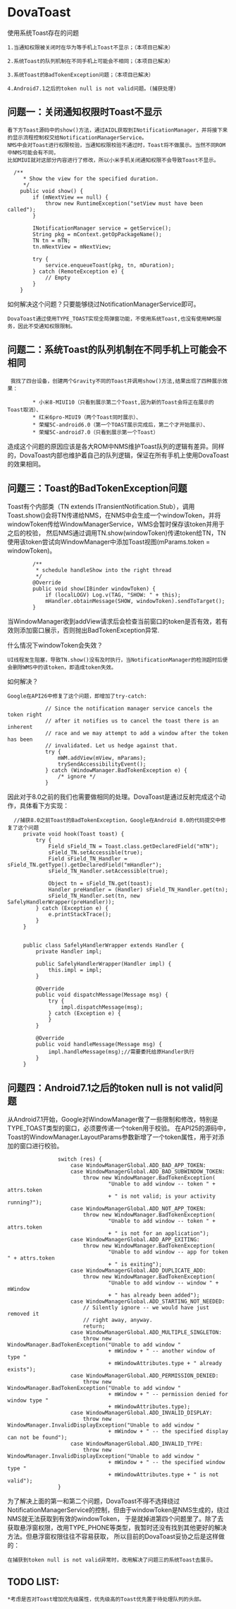 # DovaToast

使用系统Toast存在的问题

    1.当通知权限被关闭时在华为等手机上Toast不显示；（本项目已解决）

    2.系统Toast的队列机制在不同手机上可能会不相同；（本项目已解决）

    3.系统Toast的BadTokenException问题；（本项目已解决）

    4.Android7.1之后的token null is not valid问题。(捕获处理)

## 问题一：关闭通知权限时Toast不显示

    看下方Toast源码中的show()方法，通过AIDL获取到INotificationManager，并将接下来的显示流程控制权交给NotificationManagerService。
    NMS中会对Toast进行权限校验，当通知权限校验不通过时，Toast将不做展示。当然不同ROM中NMS可能会有不同，
    比如MIUI就对这部分内容进行了修改，所以小米手机关闭通知权限不会导致Toast不显示。

      /**
         * Show the view for the specified duration.
         */
        public void show() {
            if (mNextView == null) {
                throw new RuntimeException("setView must have been called");
            }

            INotificationManager service = getService();
            String pkg = mContext.getOpPackageName();
            TN tn = mTN;
            tn.mNextView = mNextView;

            try {
                service.enqueueToast(pkg, tn, mDuration);
            } catch (RemoteException e) {
                // Empty
            }
        }

如何解决这个问题？只要能够绕过NotificationManagerService即可。

    DovaToast通过使用TYPE_TOAST实现全局弹窗功能，不使用系统Toast,也没有使用NMS服务，因此不受通知权限限制。

## 问题二：系统Toast的队列机制在不同手机上可能会不相同

     我找了四台设备，创建两个Gravity不同的Toast并调用show()方法,结果出现了四种展示效果：

            * 小米8-MIUI10（只看到展示第二个Toast,因为新的Toast会将正在展示的Toast取消）、
            * 红米6pro-MIUI9（两个Toast同时展示）、
            * 荣耀5C-android6.0（第一个TOAST展示完成后，第二个才开始展示）、
            * 荣耀5C-android7.0（只看到展示第一个Toast）

造成这个问题的原因应该是各大ROM中NMS维护Toast队列的逻辑有差异。同样的，DovaToast内部也维护着自己的队列逻辑，保证在所有手机上使用DovaToast的效果相同。

## 问题三：Toast的BadTokenException问题

Toast有个内部类（TN extends ITransientNotification.Stub），调用Toast.show()会将TN传递给NMS，在NMS中会生成一个windowToken，并将windowToken传给WindowManagerService，WMS会暂时保存该token并用于之后的校验，
然后NMS通过调用TN.show(windowToken)传递token给TN，TN使用该token尝试向WindowManager中添加Toast视图(mParams.token = windowToken)。

            /**
             * schedule handleShow into the right thread
             */
            @Override
            public void show(IBinder windowToken) {
                if (localLOGV) Log.v(TAG, "SHOW: " + this);
                mHandler.obtainMessage(SHOW, windowToken).sendToTarget();
            }

当WindowManager收到addView请求后会检查当前窗口的token是否有效，若有效则添加窗口展示，否则抛出BadTokenException异常.

什么情况下windowToken会失效？

    UI线程发生阻塞，导致TN.show()没有及时执行，当NotificationManager的检测超时后便会删除WMS中的该token，即造成token失效。

如何解决？

    Google在API26中修复了这个问题，即增加了try-catch:

                // Since the notification manager service cancels the token right
                // after it notifies us to cancel the toast there is an inherent
                // race and we may attempt to add a window after the token has been
                // invalidated. Let us hedge against that.
                try {
                    mWM.addView(mView, mParams);
                    trySendAccessibilityEvent();
                } catch (WindowManager.BadTokenException e) {
                    /* ignore */
                }

因此对于8.0之前的我们也需要做相同的处理。DovaToast是通过反射完成这个动作，具体看下方实现：

      //捕获8.0之前Toast的BadTokenException，Google在Android 8.0的代码提交中修复了这个问题
         private void hook(Toast toast) {
             try {
                 Field sField_TN = Toast.class.getDeclaredField("mTN");
                 sField_TN.setAccessible(true);
                 Field sField_TN_Handler = sField_TN.getType().getDeclaredField("mHandler");
                 sField_TN_Handler.setAccessible(true);

                 Object tn = sField_TN.get(toast);
                 Handler preHandler = (Handler) sField_TN_Handler.get(tn);
                 sField_TN_Handler.set(tn, new SafelyHandlerWrapper(preHandler));
             } catch (Exception e) {
                 e.printStackTrace();
             }
         }


         public class SafelyHandlerWrapper extends Handler {
             private Handler impl;

             public SafelyHandlerWrapper(Handler impl) {
                 this.impl = impl;
             }

             @Override
             public void dispatchMessage(Message msg) {
                 try {
                     impl.dispatchMessage(msg);
                 } catch (Exception e) {
                 }
             }

             @Override
             public void handleMessage(Message msg) {
                 impl.handleMessage(msg);//需要委托给原Handler执行
             }
         }
## 问题四：Android7.1之后的token null is not valid问题
从Android7.1开始，Google对WindowManager做了一些限制和修改，特别是TYPE_TOAST类型的窗口，必须要传递一个token用于校验。
在API25的源码中，Toast的WindowManager.LayoutParams参数新增了一个token属性，用于对添加的窗口进行校验。

                    switch (res) {
                        case WindowManagerGlobal.ADD_BAD_APP_TOKEN:
                        case WindowManagerGlobal.ADD_BAD_SUBWINDOW_TOKEN:
                            throw new WindowManager.BadTokenException(
                                    "Unable to add window -- token " + attrs.token
                                    + " is not valid; is your activity running?");
                        case WindowManagerGlobal.ADD_NOT_APP_TOKEN:
                            throw new WindowManager.BadTokenException(
                                    "Unable to add window -- token " + attrs.token
                                    + " is not for an application");
                        case WindowManagerGlobal.ADD_APP_EXITING:
                            throw new WindowManager.BadTokenException(
                                    "Unable to add window -- app for token " + attrs.token
                                    + " is exiting");
                        case WindowManagerGlobal.ADD_DUPLICATE_ADD:
                            throw new WindowManager.BadTokenException(
                                    "Unable to add window -- window " + mWindow
                                    + " has already been added");
                        case WindowManagerGlobal.ADD_STARTING_NOT_NEEDED:
                            // Silently ignore -- we would have just removed it
                            // right away, anyway.
                            return;
                        case WindowManagerGlobal.ADD_MULTIPLE_SINGLETON:
                            throw new WindowManager.BadTokenException("Unable to add window "
                                    + mWindow + " -- another window of type "
                                    + mWindowAttributes.type + " already exists");
                        case WindowManagerGlobal.ADD_PERMISSION_DENIED:
                            throw new WindowManager.BadTokenException("Unable to add window "
                                    + mWindow + " -- permission denied for window type "
                                    + mWindowAttributes.type);
                        case WindowManagerGlobal.ADD_INVALID_DISPLAY:
                            throw new WindowManager.InvalidDisplayException("Unable to add window "
                                    + mWindow + " -- the specified display can not be found");
                        case WindowManagerGlobal.ADD_INVALID_TYPE:
                            throw new WindowManager.InvalidDisplayException("Unable to add window "
                                    + mWindow + " -- the specified window type "
                                    + mWindowAttributes.type + " is not valid");
                    }

为了解决上面的第一和第二个问题，DovaToast不得不选择绕过NotificationManagerService的控制，但由于windowToken是NMS生成的，绕过NMS就无法获取到有效的windowToken，
于是就掉进第四个问题里了。除了去获取悬浮窗权限，改用TYPE_PHONE等类型，我暂时还没有找到其他更好的解决方法。但悬浮窗权限往往不容易获取，
所以目前的DovaToast妥协之后是这样做的：

    在捕获到token null is not valid异常时，改用解决了问题三的系统Toast去展示。

## TODO LIST:

    *考虑是否对Toast增加优先级属性，优先级高的Toast优先置于待处理队列的头部。
